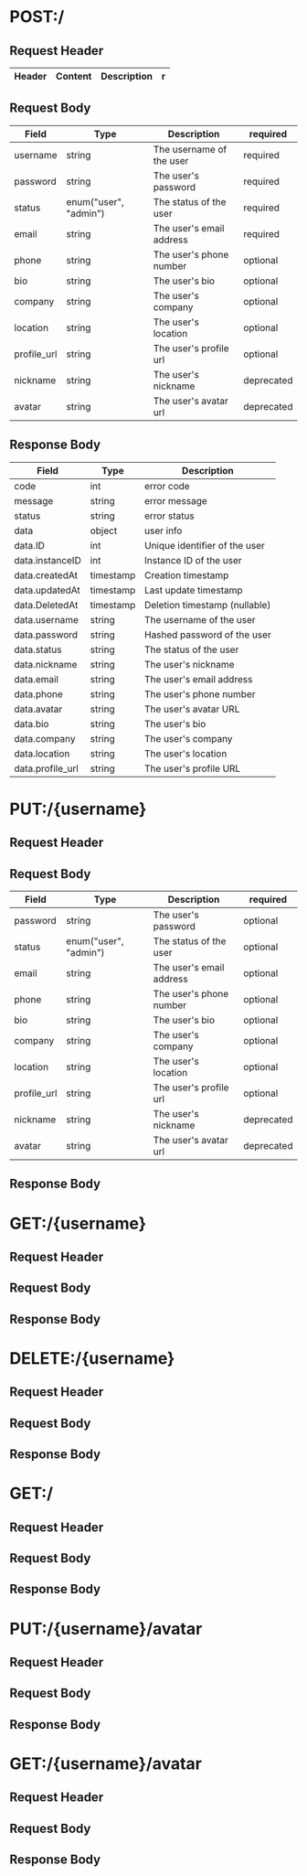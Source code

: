 # POST:/

## Request Header

| Header | Content | Description | r   |
| ------ | ------- | ----------- | --- |

## Request Body

| Field       | Type                  | Description              | required   |
| ----------- | --------------------- | ------------------------ | ---------- |
| username    | string                | The username of the user | required   |
| password    | string                | The user's password      | required   |
| status      | enum("user", "admin") | The status of the user   | required   |
| email       | string                | The user's email address | required   |
| phone       | string                | The user's phone number  | optional   |
| bio         | string                | The user's bio           | optional   |
| company     | string                | The user's company       | optional   |
| location    | string                | The user's location      | optional   |
| profile_url | string                | The user's profile url   | optional   |
| nickname    | string                | The user's nickname      | deprecated |
| avatar      | string                | The user's avatar url    | deprecated |

## Response Body

| Field            | Type      | Description                   |
| ---------------- | --------- | ----------------------------- |
| code             | int       | error code                    |
| message          | string    | error message                 |
| status           | string    | error status                  |
| data             | object    | user info                     |
| data.ID          | int       | Unique identifier of the user |
| data.instanceID  | int       | Instance ID of the user       |
| data.createdAt   | timestamp | Creation timestamp            |
| data.updatedAt   | timestamp | Last update timestamp         |
| data.DeletedAt   | timestamp | Deletion timestamp (nullable) |
| data.username    | string    | The username of the user      |
| data.password    | string    | Hashed password of the user   |
| data.status      | string    | The status of the user        |
| data.nickname    | string    | The user's nickname           |
| data.email       | string    | The user's email address      |
| data.phone       | string    | The user's phone number       |
| data.avatar      | string    | The user's avatar URL         |
| data.bio         | string    | The user's bio                |
| data.company     | string    | The user's company            |
| data.location    | string    | The user's location           |
| data.profile_url | string    | The user's profile URL        |

# PUT:/{username}

## Request Header

## Request Body

| Field       | Type                  | Description              | required   |
| ----------- | --------------------- | ------------------------ | ---------- |
| password    | string                | The user's password      | optional   |
| status      | enum("user", "admin") | The status of the user   | optional   |
| email       | string                | The user's email address | optional   |
| phone       | string                | The user's phone number  | optional   |
| bio         | string                | The user's bio           | optional   |
| company     | string                | The user's company       | optional   |
| location    | string                | The user's location      | optional   |
| profile_url | string                | The user's profile url   | optional   |
| nickname    | string                | The user's nickname      | deprecated |
| avatar      | string                | The user's avatar url    | deprecated |

## Response Body

# GET:/{username}

## Request Header

## Request Body

## Response Body

# DELETE:/{username}

## Request Header

## Request Body

## Response Body

# GET:/

## Request Header

## Request Body

## Response Body

# PUT:/{username}/avatar

## Request Header

## Request Body

## Response Body

# GET:/{username}/avatar

## Request Header

## Request Body

## Response Body
